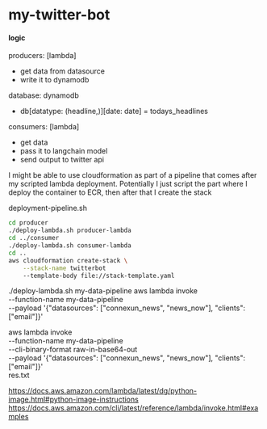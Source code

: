 # my-twitter-bot

#### logic
producers: \[lambda]
- get data from datasource
- write it to dynamodb

database: dynamodb
- db\[datatype: (headline,)][date: date] = todays_headlines

consumers: \[lambda]
- get data
- pass it to langchain model
- send output to twitter api


I might be able to use cloudformation as part of a pipeline that comes after my scripted lambda deployment.
Potentially I just script the part where I deploy the container to ECR, then after that I create the stack

deployment-pipeline.sh
``` bash
cd producer
./deploy-lambda.sh producer-lambda
cd ../consumer
./deploy-lambda.sh consumer-lambda
cd ..
aws cloudformation create-stack \
    --stack-name twitterbot
    --template-body file://stack-template.yaml
```


./deploy-lambda.sh my-data-pipeline
aws lambda invoke \
    --function-name my-data-pipeline \
    --payload '{"datasources": ["connexun_news", "news_now"], "clients": ["email"]}'

aws lambda invoke \
    --function-name my-data-pipeline \
    --cli-binary-format raw-in-base64-out \
    --payload '{"datasources": ["connexun_news", "news_now"], "clients": ["email"]}' \
    res.txt


https://docs.aws.amazon.com/lambda/latest/dg/python-image.html#python-image-instructions
https://docs.aws.amazon.com/cli/latest/reference/lambda/invoke.html#examples
